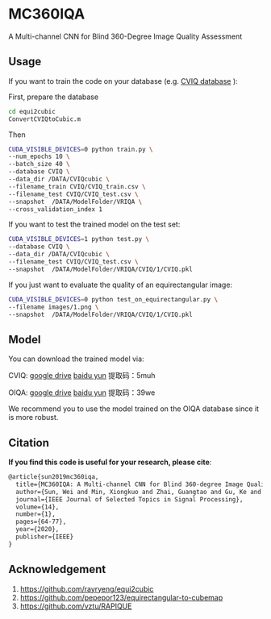 # MC360IQA
A Multi-channel CNN for Blind 360-Degree Image Quality Assessment

## Usage
If you want to train the code on your database (e.g.  [CVIQ database](https://github.com/sunwei925/CVIQDatabase) ):

First, prepare the database
```sh
cd equi2cubic
ConvertCVIQtoCubic.m
```
Then
```sh
CUDA_VISIBLE_DEVICES=0 python train.py \
--num_epochs 10 \
--batch_size 40 \
--database CVIQ \
--data_dir /DATA/CVIQcubic \
--filename_train CVIQ/CVIQ_train.csv \
--filename_test CVIQ/CVIQ_test.csv \
--snapshot  /DATA/ModelFolder/VRIQA \
--cross_validation_index 1
```
If you want to test the trained model on the test set:

```sh
CUDA_VISIBLE_DEVICES=1 python test.py \
--database CVIQ \
--data_dir /DATA/CVIQcubic \
--filename_test CVIQ/CVIQ_test.csv \
--snapshot  /DATA/ModelFolder/VRIQA/CVIQ/1/CVIQ.pkl
```
If you just want to evaluate the quality of an equirectangular image:

```sh
CUDA_VISIBLE_DEVICES=0 python test_on_equirectangular.py \
--filename images/1.png \
--snapshot  /DATA/ModelFolder/VRIQA/CVIQ/1/CVIQ.pkl
```

## Model
You can download the trained model via:

CVIQ: [google drive](https://drive.google.com/file/d/13Nkw7RL9uQUWwpYnA0_rope5dSI--wgl/view?usp=sharing) [baidu yun](https://pan.baidu.com/s/18oXi5kLN0ZHwuFsVDZldlg) 提取码：5muh 

OIQA: [google drive](https://drive.google.com/file/d/1NJSAYggAwSKyP4YmZBkMlPYW5T3-mC-f/view?usp=sharing) [baidu yun](https://pan.baidu.com/s/1kwG3tp5UOP9AeiKBaqH42g 
) 提取码：39we

We recommend you to use the model trained on the OIQA database since it is more robust.

## Citation
**If you find this code is useful for  your research, please cite**:

```latex
@article{sun2019mc360iqa,
  title={MC360IQA: A Multi-channel CNN for Blind 360-degree Image Quality Assessment},
  author={Sun, Wei and Min, Xiongkuo and Zhai, Guangtao and Gu, Ke and Duan, Huiyu and Ma, Siwei},
  journal={IEEE Journal of Selected Topics in Signal Processing},
  volume={14},
  number={1},
  pages={64-77},
  year={2020},
  publisher={IEEE}
}
```
## Acknowledgement

1. <https://github.com/rayryeng/equi2cubic>
2. <https://github.com/pepepor123/equirectangular-to-cubemap>
3. <https://github.com/vztu/RAPIQUE>
